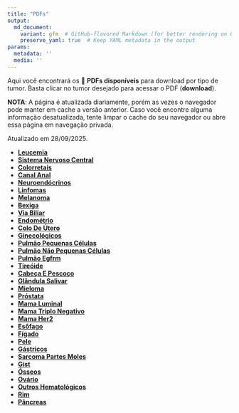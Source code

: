 ```yaml
---
title: "PDFs"
output: 
  md_document:
    variant: gfm  # GitHub-flavored Markdown (for better rendering on GitHub)
    preserve_yaml: true  # Keep YAML metadata in the output
params:
  metadata: ''
  media: ''
---
```


<script async src="https://scripts.simpleanalyticscdn.com/latest.js"></script>

Aqui você encontrará os 📝 **PDFs disponíveis** para download por tipo
de tumor. Basta clicar no tumor desejado para acessar o PDF
(**download**).

**NOTA**: A página é atualizada diariamente, porém as vezes o navegador
pode manter em cache a versão anterior. Caso você encontre alguma
informação desatualizada, tente limpar o cache do seu navegador ou abre
essa página em navegação privada.

Atualizado em 28/09/2025.

- [**Leucemia**](https://coeoralmeds-e768.restdb.io/media/68d8c5140d20f72500015a19?download=true)
- [**Sistema Nervoso
  Central**](https://coeoralmeds-e768.restdb.io/media/68d8c5160d20f72500015a1c?download=true)
- [**Colorretais**](https://coeoralmeds-e768.restdb.io/media/68d8c5180d20f72500015a22?download=true)
- [**Canal
  Anal**](https://coeoralmeds-e768.restdb.io/media/68d8c5190d20f72500015a23?download=true)
- [**Neuroendócrinos**](https://coeoralmeds-e768.restdb.io/media/68d8c51b0d20f72500015a25?download=true)
- [**Linfomas**](https://coeoralmeds-e768.restdb.io/media/68d8c51c0d20f72500015a27?download=true)
- [**Melanoma**](https://coeoralmeds-e768.restdb.io/media/68d8c51d0d20f72500015a29?download=true)
- [**Bexiga**](https://coeoralmeds-e768.restdb.io/media/68d8c51e0d20f72500015a2b?download=true)
- [**Via
  Biliar**](https://coeoralmeds-e768.restdb.io/media/68d8c5200d20f72500015a2d?download=true)
- [**Endométrio**](https://coeoralmeds-e768.restdb.io/media/68d8c5210d20f72500015a2f?download=true)
- [**Colo De
  Útero**](https://coeoralmeds-e768.restdb.io/media/68d8c5220d20f72500015a31?download=true)
- [**Ginecológicos**](https://coeoralmeds-e768.restdb.io/media/68d8c5230d20f72500015a34?download=true)
- [**Pulmão Pequenas
  Células**](https://coeoralmeds-e768.restdb.io/media/68d8c5250d20f72500015a36?download=true)
- [**Pulmão Não Pequenas
  Células**](https://coeoralmeds-e768.restdb.io/media/68d8c5260d20f72500015a38?download=true)
- [**Pulmão
  Egfrm**](https://coeoralmeds-e768.restdb.io/media/68d8c5270d20f72500015a3a?download=true)
- [**Tireóide**](https://coeoralmeds-e768.restdb.io/media/68d8c52b0d20f72500015a3e?download=true)
- [**Cabeça E
  Pescoço**](https://coeoralmeds-e768.restdb.io/media/68d8c52c0d20f72500015a40?download=true)
- [**Glândula
  Salivar**](https://coeoralmeds-e768.restdb.io/media/68d8c52e0d20f72500015a43?download=true)
- [**Mieloma**](https://coeoralmeds-e768.restdb.io/media/68d8c52f0d20f72500015a44?download=true)
- [**Próstata**](https://coeoralmeds-e768.restdb.io/media/68d8c5300d20f72500015a46?download=true)
- [**Mama
  Luminal**](https://coeoralmeds-e768.restdb.io/media/68d8c5330d20f72500015a4a?download=true)
- [**Mama Triplo
  Negativo**](https://coeoralmeds-e768.restdb.io/media/68d8c5340d20f72500015a4c?download=true)
- [**Mama
  Her2**](https://coeoralmeds-e768.restdb.io/media/68d8c5360d20f72500015a4e?download=true)
- [**Esôfago**](https://coeoralmeds-e768.restdb.io/media/68d8c5370d20f72500015a50?download=true)
- [**Fígado**](https://coeoralmeds-e768.restdb.io/media/68d8c5380d20f72500015a52?download=true)
- [**Pele**](https://coeoralmeds-e768.restdb.io/media/68d8c5390d20f72500015a53?download=true)
- [**Gástricos**](https://coeoralmeds-e768.restdb.io/media/68d8c53a0d20f72500015a55?download=true)
- [**Sarcoma Partes
  Moles**](https://coeoralmeds-e768.restdb.io/media/68d8c53c0d20f72500015a58?download=true)
- [**Gist**](https://coeoralmeds-e768.restdb.io/media/68d8c53d0d20f72500015a5a?download=true)
- [**Ósseos**](https://coeoralmeds-e768.restdb.io/media/68d8c53f0d20f72500015a5c?download=true)
- [**Ovário**](https://coeoralmeds-e768.restdb.io/media/68d8c5400d20f72500015a5e?download=true)
- [**Outros
  Hematológicos**](https://coeoralmeds-e768.restdb.io/media/68d8c5410d20f72500015a5f?download=true)
- [**Rim**](https://coeoralmeds-e768.restdb.io/media/68d8c5420d20f72500015a61?download=true)
- [**Pâncreas**](https://coeoralmeds-e768.restdb.io/media/68d8c5440d20f72500015a64?download=true)
